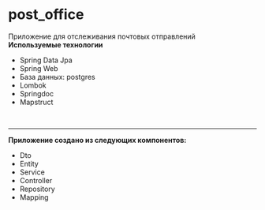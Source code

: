 # post_office
Приложение для отслеживания почтовых отправлений
<br/>
<b>Используемые технологии</b>
  <ul>
    <li>Spring Data Jpa</li>
    <li>Spring Web</li>
    <li>База данных: postgres</li>
    <li>Lombok</li>
    <li>Springdoc</li>
    <li>Mapstruct</li>
  </ul>
<br/>
<hr/>
<b>Приложение создано из следующих компонентов:</b>
  <ul>
    <li>Dto</li>
    <li>Entity</li>
    <li>Service</li>
    <li>Controller</li>
    <li>Repository</li>
    <li>Mapping</li>
  </ul>
